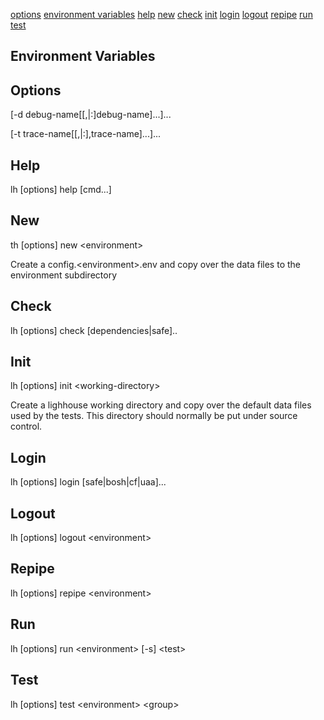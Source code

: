 
[options](##options)
[environment variables](##environment-variables)
[help](##help)
[new](##new)
[check](##check)
[init](##init)
[login](##login)
[logout](##logout)
[repipe](##repipe)
[run](##run)
[test](##test)

## Environment Variables

## Options
[-d debug-name[[,|:]debug-name]...]... 

[-t trace-name[[,|:],trace-name]...]...

## Help
lh [options] help [cmd...]

## New
th [options] new \<environment\>

Create a config.\<environment\>.env and copy over the data files to the environment subdirectory

## Check
lh [options] check [dependencies|safe]..

## Init
lh [options] init \<working-directory\>

Create a lighhouse working directory and copy over the 
default data files used by the tests.  This directory 
should normally be put under source control.

## Login
lh [options] login [safe|bosh|cf|uaa]...

## Logout
lh [options] logout \<environment\>

## Repipe
lh [options] repipe \<environment\>

## Run
lh [options] run \<environment\> [-s] \<test\>

## Test
lh [options] test \<environment\> \<group\>
